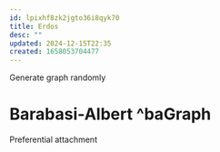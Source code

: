 ```yaml
---
id: lpixhf8zk2jgto36i8qyk70
title: Erdos
desc: ""
updated: 2024-12-15T22:35
created: 1658053704477
---
```

Generate graph randomly

# Barabasi-Albert ^baGraph

Preferential attachment

